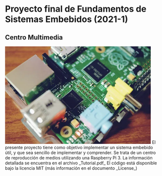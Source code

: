 # Proyecto final de Fundamentos de Sistemas Embebidos (2021-1)
## Centro Multimedia
<img src="https://github.com/alrivx/embebidos/blob/main/rb.jpg"  height="320" />
El presente proyecto tiene como objetivo implementar un sistema embebido útil, y que sea sencillo de implementar y comprender. 
Se trata de un centro de reproducción de medios utilizando una Raspberry Pi 3. 
La información detallada se encuentra en el archivo _Tutorial.pdf_ 
El código está disponible bajo la licencia MIT (más información en el documento _License_)

